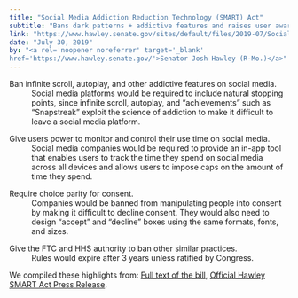 ```yaml
---
title: "Social Media Addiction Reduction Technology (SMART) Act"
subtitle: "Bans dark patterns + addictive features and raises user awareness on social media "
link: "https://www.hawley.senate.gov/sites/default/files/2019-07/Social-Media-Addiction-Reduction-Technology-Act.pdf"
date: "July 30, 2019"
by: "<a rel='noopener noreferrer' target='_blank'
href='https://www.hawley.senate.gov/'>Senator Josh Hawley (R-Mo.)</a>"
---
```


<dl>
  <dt>Ban infinite scroll, autoplay, and other addictive features on social media.</dt>
  <dd>
    Social media platforms would be required to include natural stopping points, since infinite scroll, autoplay, and “achievements” such as “Snapstreak” exploit the science of addiction to make it difficult to leave a social media platform.
  </dd>
</dl>

<dl>
  <dt>Give users power to monitor and control their use time on social media.</dt>
  <dd>
  Social media companies would be required to provide an in-app tool that enables users to track the time they spend on social media across all devices and allows users to impose caps on the amount of time they spend.
  </dd>
</dl>

<dl>
  <dt>Require choice parity for consent.</dt>
  <dd>
    Companies would be banned from manipulating people into consent by making it difficult to decline consent. They would also need to design “accept” and “decline” boxes using the same formats, fonts, and sizes.
  </dd>
</dl>

<dl>
  <dt>Give the FTC and HHS authority to ban other similar practices.</dt>
  <dd>
    Rules would expire after 3 years unless ratified by Congress.
  </dd>
</dl>

We compiled these highlights from: <a rel="noopener noreferrer" target="_blank"
href="https://www.hawley.senate.gov/sites/default/files/2019-07/Social-Media-Addiction-Reduction-Technology-Act.pdf">Full text of the bill</a>, <a rel="noopener noreferrer" target="_blank" href="https://www.hawley.senate.gov/sen-hawley-introduces-legislation-curb-social-media-addiction">Official Hawley SMART Act Press Release</a>.
